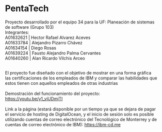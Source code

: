 # PentaTech
Proyecto desarrollado por el equipo 34 para la UF: Planeación de sistemas de software (Grupo 103) <br />
Integrantes: <br />
A01632621 | Hector Rafael Alvarez Aceves <br />
A01633784 | Alejandro Pizarro Chávez <br />
A01634154 | Diego Rosas <br />
A01639224 | Fausto Alejandro Palma Cervantes <br />
A01640260 | Alan Ricardo Vilchis Arceo <br /><br />

El proyecto fue diseñado con el objetivo de mostrar en una forma gráfica las certificaciones de los empleados de IBM y comparar las habilidades que estos tienen con aquellos empleados de otras industrias<br /><br />
Demostración del funcionamiento del proyecto: https://youtu.be/y1_viUDmjTI<br /><br />
Link a la página (estará disponible por un tiempo ya que se dejara de pagar el servicio de hosting de DigitalOcean, y el inicio de sesión solo es posible utilizando cuentas de correo electrónico del Tecnológico de Monterrey y de cuentas de correo electrónico de IBM): https://ibm-cd.me
